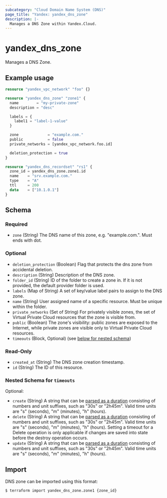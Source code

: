 ```yaml
---
subcategory: "Cloud Domain Name System (DNS)"
page_title: "Yandex: yandex_dns_zone"
description: |-
  Manages a DNS Zone within Yandex.Cloud.
---
```


# yandex_dns_zone

Manages a DNS Zone.

## Example usage

```terraform
resource "yandex_vpc_network" "foo" {}

resource "yandex_dns_zone" "zone1" {
  name        = "my-private-zone"
  description = "desc"

  labels = {
    label1 = "label-1-value"
  }

  zone             = "example.com."
  public           = false
  private_networks = [yandex_vpc_network.foo.id]

  deletion_protection = true
}

resource "yandex_dns_recordset" "rs1" {
  zone_id = yandex_dns_zone.zone1.id
  name    = "srv.example.com."
  type    = "A"
  ttl     = 200
  data    = ["10.1.0.1"]
}
```

<!-- schema generated by tfplugindocs -->
## Schema

### Required

- `zone` (String) The DNS name of this zone, e.g. "example.com.". Must ends with dot.

### Optional

- `deletion_protection` (Boolean) Flag that protects the dns zone from accidental deletion.
- `description` (String) Description of the DNS zone.
- `folder_id` (String) ID of the folder to create a zone in. If it is not provided, the default provider folder is used.
- `labels` (Map of String) A set of key/value label pairs to assign to the DNS zone.
- `name` (String) User assigned name of a specific resource. Must be unique within the folder.
- `private_networks` (Set of String) For privately visible zones, the set of Virtual Private Cloud resources that the zone is visible from.
- `public` (Boolean) The zone's visibility: public zones are exposed to the Internet, while private zones are visible only to Virtual Private Cloud resources.
- `timeouts` (Block, Optional) (see [below for nested schema](#nestedblock--timeouts))

### Read-Only

- `created_at` (String) The DNS zone creation timestamp.
- `id` (String) The ID of this resource.

<a id="nestedblock--timeouts"></a>
### Nested Schema for `timeouts`

Optional:

- `create` (String) A string that can be [parsed as a duration](https://pkg.go.dev/time#ParseDuration) consisting of numbers and unit suffixes, such as "30s" or "2h45m". Valid time units are "s" (seconds), "m" (minutes), "h" (hours).
- `delete` (String) A string that can be [parsed as a duration](https://pkg.go.dev/time#ParseDuration) consisting of numbers and unit suffixes, such as "30s" or "2h45m". Valid time units are "s" (seconds), "m" (minutes), "h" (hours). Setting a timeout for a Delete operation is only applicable if changes are saved into state before the destroy operation occurs.
- `update` (String) A string that can be [parsed as a duration](https://pkg.go.dev/time#ParseDuration) consisting of numbers and unit suffixes, such as "30s" or "2h45m". Valid time units are "s" (seconds), "m" (minutes), "h" (hours).




## Import

DNS zone can be imported using this format:

```
$ terraform import yandex_dns_zone.zone1 {zone_id}
```
